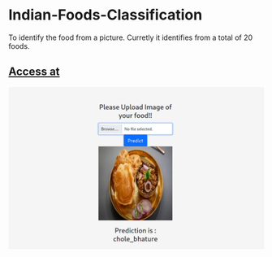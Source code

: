 # Indian-Foods-Classification
To identify the food from a picture.
Curretly it identifies from  a total of 20 foods.

## [Access at](https://indian-foods-classification.herokuapp.com/)

![DEMO](https://raw.githubusercontent.com/Anshal55/Indian-Foods-Classification/main/Images/foodprediction.png)
